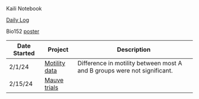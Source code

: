 Kaili Notebook

[Daily Log](https://github.com/auchak06/Kaili_Auchampach_Notebook/blob/main/Daily_Log.md)

Bio152 [poster]("\\research.drive.wisc.edu\mmandel\labdata\members\Kaili_Auchampach\Bio152Project\Kaili_BIO152Poster_v03.pdf")

Date Started|Project|Description
--|--|--
2/1/24|[Motility data](https://github.com/auchak06/Kaili_Auchampach_Notebook/blob/main/Motility_Assay_Data.md)|Difference in motility between most A and B groups were not significant.
2/15/24|[Mauve trials](https://github.com/auchak06/Kaili_Auchampach_Notebook/blob/main/GenomeAlignment_Mauve_Trials.md)|
